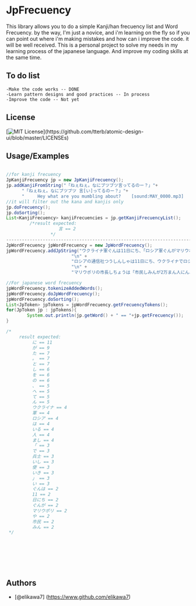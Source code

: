 # JpFrecuency

This library allows you to do a simple Kanji/han frecuency list and Word Frecuency. 
by the way, I'm just a novice, and i'm learning on the fly so if you can point out where i'm making mistakes and how can i improve the code. it will be well received. 
This is a personal project to solve my needs in my learning process of the japanese language. And improve my coding skills at the same time. 


## To do list
    -Make the code works -- DONE
    -Learn pattern designs and good practices -- In process
    -Improve the code -- Not yet

## License
[![MIT License](https://img.shields.io/apm/l/atomic-design-ui.svg?)](https://github.com/tterb/atomic-design-ui/blob/master/LICENSEs)



## Usage/Examples

```java

//for kanji frecuency
JpKanjiFrecuency jp = new JpKanjiFrecuency(); 
jp.addKanjiFromString("「ねぇねぇ。なにブツブツ言ってるのー？」"+	
      "「ねぇねぇ。なにブツブツ 言[い]ってるのー？」"+
      "		Hey what are you mumbling about?	[sound:MAY_0000.mp3]		1	？？？	Mayuri?"); //you can add a string with kanjis, english, whatever, 
//it will filter out the kana and kanjis only 
jp.doFrecuency();
jp.doSorting();
List<KanjiFrecuency> kanjiFrecuencies = jp.getKanjiFrecuencyList();
	 	 /*result expected:
         		 	言 == 2 
                 */
----------------------------------------------------------------------------------------------------------------------------------------------------------------------
JpWordFrecuency jpWordFrecuency = new JpWordFrecuency();
jpWordFrecuency.addJpString("ウクライナ軍ぐんは11日にち、「ロシア軍ぐんがマリウポリで兵士へいしや市民しみんに毒どくが入はいった物質ぶっしつを使つかった。息いきが苦くるしくなっている人ひとがいる」などとインターネットに書かきました。\n" +
         				 "\n" +
         				 "ロシアの通信社つうしんしゃは11日にち、ウクライナでロシアと一緒いっしょに戦たたかっているグループが「鉄てつを作つくる工場こうじょうにウクライナの兵士へいしが4000人にんぐらいいる。化学かがく兵器へいきを使つかう軍ぐんがウクライナの兵士へいしたちを外そとに出だす方法ほうほうを見みつけるだろう」と言いって、化学かがく兵器へいきを使つかう可能性かのうせいについて話はなしたと伝つたえました。\n" +
         				 "\n" +
         				 "マリウポリの市長しちょうは「市民しみんが2万まん人にん以上いじょう亡なくなりました。今いまも10万まん人にんぐらいが逃にげることができないで残のこっています。ロシア軍ぐんは、市しの外そとに向むかうバスや車くるまに戻もどるように命令めいれいして、逃にげることができないようにしています」と言いいました。");

//For japanese word frecuency 
jpWordFrecuency.tokenizeAddedWords();
jpWordFrecuency.doJpWordFrecuency();
jpWordFrecuency.doSorting();
List<JpToken> jpTokens = jpWordFrecuency.getFrecuencyTokens();
for(JpToken jp : jpTokens){
        System.out.println(jp.getWord() + " == "+jp.getFrecuency());
} 

/*
     result expected: 
          に == 11
          が == 9
          た == 7
          。 == 7
          と == 7
          し == 6
          を == 6
          の == 6
          、 == 5
          へ == 5
          て == 5
          ん == 5
          ウクライナ == 4
          軍 == 4
          ロシア == 4
          は == 4
          いる == 4
          人 == 4
          まし == 4
          「 == 3
          で == 3
          兵士 == 3
          いし == 3
          使 == 3
          いき == 3
          」 == 3
          い == 3
          ぐんは == 2
          11 == 2
          日にち == 2
          ぐんが == 2
          マリウポリ == 2
          や == 2
          市民 == 2
          みん == 2
 */

		 
		 
		 
		 
		 
```


## Authors

- [@elikawa7] (https://www.github.com/elikawa7)


